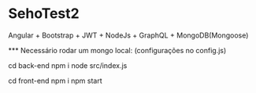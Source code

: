 # SehoTest2
Angular + Bootstrap + JWT + NodeJs + GraphQL + MongoDB(Mongoose)

*** Necessário rodar um mongo local: (configurações no config.js)

cd back-end
npm i
node src/index.js

cd front-end
npm i
npm start
